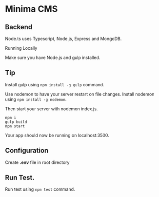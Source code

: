 # Minima CMS

## Backend

Node.ts uses Typescript, Node.js, Express and MongoDB.

Running Locally

Make sure you have Node.js and gulp installed.

## Tip
Install gulp using
<code>npm install -g gulp</code> command.

Use nodemon to have your server restart 
on file changes. Install nodemon using 
<code>npm install -g nodemon</code>.
 
Then start your server with nodemon index.js.

    npm i
    gulp build
    npm start

Your app should now be running on localhost:3500.

## Configuration

Create **.env** file in root directory 

## Run Test.

Run test using
<code>npm test</code> command.

